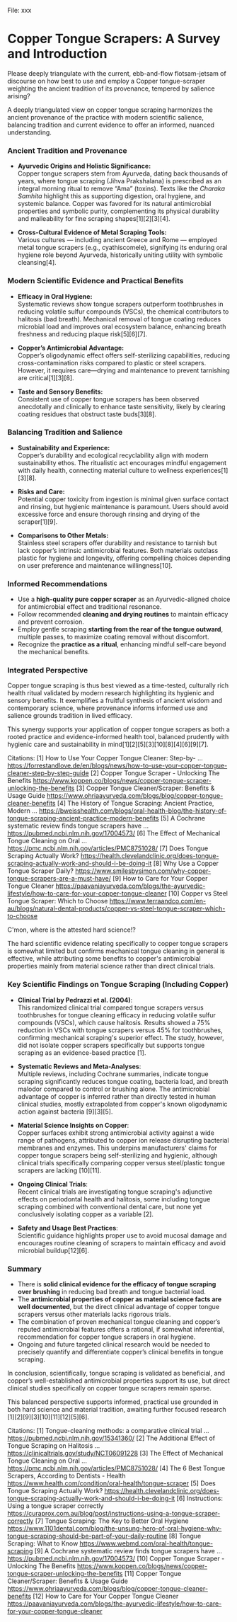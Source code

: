File: xxx

# Copper Tongue Scrapers: A Survey and Introduction #

Please deeply triangulate with the current, ebb-and-flow flotsam-jetsam of discourse on how best to use and employ a Copper tongue-scraper weighting the ancient tradition of its provenance, tempered by salience arising?

A deeply triangulated view on copper tongue scraping harmonizes the ancient provenance of the practice with modern scientific salience, balancing tradition and current evidence to offer an informed, nuanced understanding.

### Ancient Tradition and Provenance

- **Ayurvedic Origins and Holistic Significance:**  
  Copper tongue scrapers stem from Ayurveda, dating back thousands of years, where tongue scraping (Jihva Prakshalana) is prescribed as an integral morning ritual to remove “Ama” (toxins). Texts like the *Charaka Samhita* highlight this as supporting digestion, oral hygiene, and systemic balance. Copper was favored for its natural antimicrobial properties and symbolic purity, complementing its physical durability and malleability for fine scraping shapes[1][2][3][4].

- **Cross-Cultural Evidence of Metal Scraping Tools:**  
  Various cultures — including ancient Greece and Rome — employed metal tongue scrapers (e.g., cyathiscomele), signifying its enduring oral hygiene role beyond Ayurveda, historically uniting utility with symbolic cleansing[4].

### Modern Scientific Evidence and Practical Benefits

- **Efficacy in Oral Hygiene:**  
  Systematic reviews show tongue scrapers outperform toothbrushes in reducing volatile sulfur compounds (VSCs), the chemical contributors to halitosis (bad breath). Mechanical removal of tongue coating reduces microbial load and improves oral ecosystem balance, enhancing breath freshness and reducing plaque risk[5][6][7].

- **Copper’s Antimicrobial Advantage:**  
  Copper’s oligodynamic effect offers self-sterilizing capabilities, reducing cross-contamination risks compared to plastic or steel scrapers. However, it requires care—drying and maintenance to prevent tarnishing are critical[1][3][8].  

- **Taste and Sensory Benefits:**  
  Consistent use of copper tongue scrapers has been observed anecdotally and clinically to enhance taste sensitivity, likely by clearing coating residues that obstruct taste buds[3][8].

### Balancing Tradition and Salience

- **Sustainability and Experience:**  
  Copper’s durability and ecological recyclability align with modern sustainability ethos. The ritualistic act encourages mindful engagement with daily health, connecting material culture to wellness experiences[1][3][8].

- **Risks and Care:**  
  Potential copper toxicity from ingestion is minimal given surface contact and rinsing, but hygienic maintenance is paramount. Users should avoid excessive force and ensure thorough rinsing and drying of the scraper[1][9].

- **Comparisons to Other Metals:**  
  Stainless steel scrapers offer durability and resistance to tarnish but lack copper’s intrinsic antimicrobial features. Both materials outclass plastic for hygiene and longevity, offering compelling choices depending on user preference and maintenance willingness[10].

### Informed Recommendations

- Use a **high-quality pure copper scraper** as an Ayurvedic-aligned choice for antimicrobial effect and traditional resonance.  
- Follow recommended **cleaning and drying routines** to maintain efficacy and prevent corrosion.  
- Employ gentle scraping **starting from the rear of the tongue outward**, multiple passes, to maximize coating removal without discomfort.  
- Recognize the **practice as a ritual**, enhancing mindful self-care beyond the mechanical benefits.

### Integrated Perspective

Copper tongue scraping is thus best viewed as a time-tested, culturally rich health ritual validated by modern research highlighting its hygienic and sensory benefits. It exemplifies a fruitful synthesis of ancient wisdom and contemporary science, where provenance informs informed use and salience grounds tradition in lived efficacy.

This synergy supports your application of copper tongue scrapers as both a rooted practice and evidence-informed health tool, balanced prudently with hygienic care and sustainability in mind[1][2][5][3][10][8][4][6][9][7].

Citations:
[1] How to Use Your Copper Tongue Cleaner: Step-by- ... https://forrestandlove.de/en/blogs/news/how-to-use-your-copper-tongue-cleaner-step-by-step-guide
[2] Copper Tongue Scraper - Unlocking The Benefits https://www.koppen.co/blogs/news/copper-tongue-scraper-unlocking-the-benefits
[3] Copper Tongue Cleaner/Scraper: Benefits & Usage Guide https://www.ohriaayurveda.com/blogs/blog/copper-tongue-cleaner-benefits
[4] The History of Tongue Scraping: Ancient Practice, Modern ... https://bweisshealth.com/blogs/oral-health-blog/the-history-of-tongue-scraping-ancient-practice-modern-benefits
[5] A Cochrane systematic review finds tongue scrapers have ... https://pubmed.ncbi.nlm.nih.gov/17004573/
[6] The Effect of Mechanical Tongue Cleaning on Oral ... https://pmc.ncbi.nlm.nih.gov/articles/PMC8751028/
[7] Does Tongue Scraping Actually Work? https://health.clevelandclinic.org/does-tongue-scraping-actually-work-and-should-i-be-doing-it
[8] Why Use a Copper Tongue Scraper Daily? https://www.smilesbysimon.com/why-copper-tongue-scrapers-are-a-must-have/
[9] How to Care for Your Copper Tongue Cleaner https://paavaniayurveda.com/blogs/the-ayurvedic-lifestyle/how-to-care-for-your-copper-tongue-cleaner
[10] Copper vs Steel Tongue Scraper: Which to Choose https://www.terraandco.com/en-au/blogs/natural-dental-products/copper-vs-steel-tongue-scraper-which-to-choose



C'mon, where is the attested hard science!?

The hard scientific evidence relating specifically to copper tongue scrapers is somewhat limited but confirms mechanical tongue cleaning in general is effective, while attributing some benefits to copper's antimicrobial properties mainly from material science rather than direct clinical trials.

### Key Scientific Findings on Tongue Scraping (Including Copper)

- **Clinical Trial by Pedrazzi et al. (2004)**:  
  This randomized clinical trial compared tongue scrapers versus toothbrushes for tongue cleaning efficacy in reducing volatile sulfur compounds (VSCs), which cause halitosis. Results showed a 75% reduction in VSCs with tongue scrapers versus 45% for toothbrushes, confirming mechanical scraping's superior effect. The study, however, did not isolate copper scrapers specifically but supports tongue scraping as an evidence-based practice [1].

- **Systematic Reviews and Meta-Analyses**:  
  Multiple reviews, including Cochrane summaries, indicate tongue scraping significantly reduces tongue coating, bacteria load, and breath malodor compared to control or brushing alone. The antimicrobial advantage of copper is inferred rather than directly tested in human clinical studies, mostly extrapolated from copper's known oligodynamic action against bacteria [9][3][5].

- **Material Science Insights on Copper**:  
  Copper surfaces exhibit strong antimicrobial activity against a wide range of pathogens, attributed to copper ion release disrupting bacterial membranes and enzymes. This underpins manufacturers' claims for copper tongue scrapers being self-sterilizing and hygienic, although clinical trials specifically comparing copper versus steel/plastic tongue scrapers are lacking [10][11].

- **Ongoing Clinical Trials**:  
  Recent clinical trials are investigating tongue scraping's adjunctive effects on periodontal health and halitosis, some including tongue scraping combined with conventional dental care, but none yet conclusively isolating copper as a variable [2].

- **Safety and Usage Best Practices**:  
  Scientific guidance highlights proper use to avoid mucosal damage and encourages routine cleaning of scrapers to maintain efficacy and avoid microbial buildup[12][6].

### Summary

- There is **solid clinical evidence for the efficacy of tongue scraping over brushing** in reducing bad breath and tongue bacterial load.  
- The **antimicrobial properties of copper as material science facts are well documented**, but the direct clinical advantage of copper tongue scrapers versus other materials lacks rigorous trials.  
- The combination of proven mechanical tongue cleaning and copper’s reputed antimicrobial features offers a rational, if somewhat inferential, recommendation for copper tongue scrapers in oral hygiene.  
- Ongoing and future targeted clinical research would be needed to precisely quantify and differentiate copper’s clinical benefits in tongue scraping.

In conclusion, scientifically, tongue scraping is validated as beneficial, and copper’s well-established antimicrobial properties support its use, but direct clinical studies specifically on copper tongue scrapers remain sparse.

This balanced perspective supports informed, practical use grounded in both hard science and material tradition, awaiting further focused research [1][2][9][3][10][11][12][5][6].

Citations:
[1] Tongue-cleaning methods: a comparative clinical trial ... https://pubmed.ncbi.nlm.nih.gov/15341360/
[2] The Additional Effect of Tongue Scraping on Halitosis ... https://clinicaltrials.gov/study/NCT06091228
[3] The Effect of Mechanical Tongue Cleaning on Oral ... https://pmc.ncbi.nlm.nih.gov/articles/PMC8751028/
[4] The 6 Best Tongue Scrapers, According to Dentists - Health https://www.health.com/condition/oral-health/tongue-scraper
[5] Does Tongue Scraping Actually Work? https://health.clevelandclinic.org/does-tongue-scraping-actually-work-and-should-i-be-doing-it
[6] Instructions: Using a tongue scraper correctly https://curaprox.com.au/blog/post/instructions-using-a-tongue-scraper-correctly
[7] Tongue Scraping: The Key to Better Oral Hygiene https://www.1101dental.com/blog/the-unsung-hero-of-oral-hygiene-why-tongue-scraping-should-be-part-of-your-daily-routine
[8] Tongue Scraping: What to Know https://www.webmd.com/oral-health/tongue-scraping
[9] A Cochrane systematic review finds tongue scrapers have ... https://pubmed.ncbi.nlm.nih.gov/17004573/
[10] Copper Tongue Scraper - Unlocking The Benefits https://www.koppen.co/blogs/news/copper-tongue-scraper-unlocking-the-benefits
[11] Copper Tongue Cleaner/Scraper: Benefits & Usage Guide https://www.ohriaayurveda.com/blogs/blog/copper-tongue-cleaner-benefits
[12] How to Care for Your Copper Tongue Cleaner https://paavaniayurveda.com/blogs/the-ayurvedic-lifestyle/how-to-care-for-your-copper-tongue-cleaner


